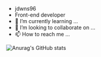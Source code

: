 - jdwns96
- Front-end developer
- 🌱 I’m currently learning ...
- 💞️ I’m looking to collaborate on ...
- 📫 How to reach me ...

<!---
jdwns96/jdwns96 is a ✨ special ✨ repository because its `README.md` (this file) appears on your GitHub profile.
You can click the Preview link to take a look at your changes.
--->

![Anurag's GitHub stats](https://github-readme-stats.vercel.app/api?username=jdwns96&show_icons=true&theme=radical)
